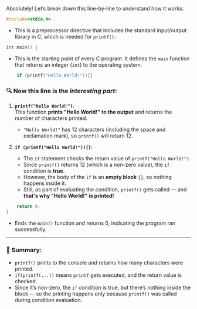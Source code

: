 Absolutely! Let’s break down this line-by-line to understand how it works:

```c
#include<stdio.h>
```
- This is a preprocessor directive that includes the standard input/output library in C, which is needed for `printf()`.

```c
int main() {
```
- This is the starting point of every C program. It defines the `main` function that returns an integer (`int`) to the operating system.

```c
    if (printf("Hello World!")){}
```

### 🔍 Now this line is the *interesting part*:

1. **`printf("Hello World!")`**:  
   This function **prints "Hello World!" to the output** and returns the number of characters printed.  
   - `"Hello World!"` has 12 characters (including the space and exclamation mark), so `printf()` will return 12.

2. **`if (printf("Hello World!")){}`**:
   - The `if` statement checks the return value of `printf("Hello World!")`.
   - Since `printf()` returns 12 (which is a non-zero value), the `if` condition is **true**.
   - However, the body of the `if` is an **empty block** `{}`, so nothing happens inside it.
   - Still, as part of evaluating the condition, `printf()` gets called — and **that's why "Hello World!" is printed!**

```c
    return 0;
}
```
- Ends the `main()` function and returns 0, indicating the program ran successfully.

---

### 🧠 Summary:
- `printf()` prints to the console and returns how many characters were printed.
- `if(printf(...))` means `printf` gets executed, and the return value is checked.
- Since it’s non-zero, the `if` condition is true, but there’s nothing inside the block — so the printing happens only because `printf()` was called during condition evaluation.

